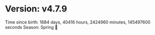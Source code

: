 # Version: v4.7.9
Time since birth: 1684 days, 40416 hours, 2424960 minutes, 145497600 seconds
Season: Spring 🌸
